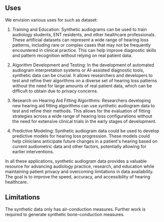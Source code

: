 ## Uses
We envision various uses for such as dataset:

1. Training and Education:
   Synthetic audiograms can be used to train audiology students, ENT residents, and other healthcare professionals. These artificial datasets can represent a wide range of hearing loss patterns, including rare or complex cases that may not be frequently encountered in clinical practice. This can help improve diagnostic skills and pattern recognition without relying on real patient data.

2. Algorithm Development and Testing:
   In the development of automated audiogram interpretation systems or AI-assisted diagnostic tools, synthetic data can be crucial. It allows researchers and developers to test and refine their algorithms on a diverse set of hearing loss patterns without the need for large amounts of real patient data, which can be difficult to obtain due to privacy concerns.

3. Research on Hearing Aid Fitting Algorithms:
   Researchers developing new hearing aid fitting algorithms can use synthetic audiogram data to test and refine their methods. This allows for the evaluation of fitting strategies across a wide range of hearing loss configurations without the need for extensive clinical trials in the early stages of development.

4. Predictive Modeling:
   Synthetic audiogram data could be used to develop predictive models for hearing loss progression. These models could help clinicians anticipate future changes in a patient's hearing based on current audiometric data and other factors, potentially allowing for earlier interventions.

In all these applications, synthetic audiogram data provides a valuable resource for advancing audiology practice, research, and education while maintaining patient privacy and overcoming limitations in data availability. The goal is to improve the speed, accuracy, and accessibility of hearing healthcare.

## Limitations
The synthetic data only has air-conduction measures. Further work is required to generate synthetic bone-conduction measures.
